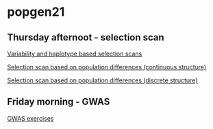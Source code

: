 # popgen21


## Thursday afternoot - selection scan
[Variability and haplotype based selection scans](selectionScan.md)


[Selection scan based on population differences (continuous structure)](scanPCA.md)

[Selection scan based on population differences (discrete structure)](popDifScan.md)


## Friday morning - GWAS

[GWAS exercises](GWASexercises.md)
